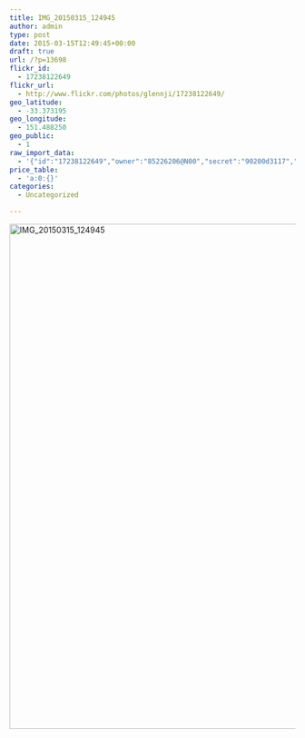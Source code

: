 ```yaml
---
title: IMG_20150315_124945
author: admin
type: post
date: 2015-03-15T12:49:45+00:00
draft: true
url: /?p=13698
flickr_id:
  - 17238122649
flickr_url:
  - http://www.flickr.com/photos/glennji/17238122649/
geo_latitude:
  - -33.373195
geo_longitude:
  - 151.488250
geo_public:
  - 1
raw_import_data:
  - '{"id":"17238122649","owner":"85226206@N00","secret":"90200d3117","server":"7658","farm":8,"title":"IMG_20150315_124945","ispublic":0,"isfriend":0,"isfamily":0,"description":{"_content":""},"dateupload":"1431090217","lastupdate":"1431090227","datetaken":"2015-03-15 12:49:45","datetakengranularity":"0","datetakenunknown":"0","ownername":"glennji","tags":"","machine_tags":"","originalsecret":"bb4aa78916","originalformat":"jpg","latitude":"-33.373195","longitude":"151.488250","accuracy":"16","context":0,"place_id":"kqf7_PVTWryAwgzc2w","woeid":"28645358","geo_is_family":0,"geo_is_friend":0,"geo_is_contact":0,"geo_is_public":0,"media":"photo","media_status":"ready","url_o":"https://farm8.staticflickr.com/7658/17238122649_bb4aa78916_o.jpg","height_o":"4208","width_o":"3120"}'
price_table:
  - 'a:0:{}'
categories:
  - Uncategorized

---
```

<p class="flickr-image">
  <a href="http://www.flickr.com/photos/glennji/17238122649/" class="flickr-link"><img src="/wp-content/uploads/2015/03/17238122649_bb4aa78916_o-759x1024.jpg" width="660" height="890" alt="IMG_20150315_124945" class="keyring-img" /></a>
</p>
